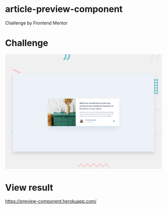 # article-preview-component
Challenge by Frontend Mentor

# Challenge
![](doc/desktop-preview.jpg)

# View result
https://preview-component.herokuapp.com/
